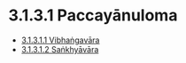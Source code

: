 

# 3.1.3.1 Paccayānuloma

* [3.1.3.1.1 Vibhaṅgavāra](3.1.3.1/3.1.3.1.1.md)
* [3.1.3.1.2 Saṅkhyāvāra](3.1.3.1/3.1.3.1.2.md)



